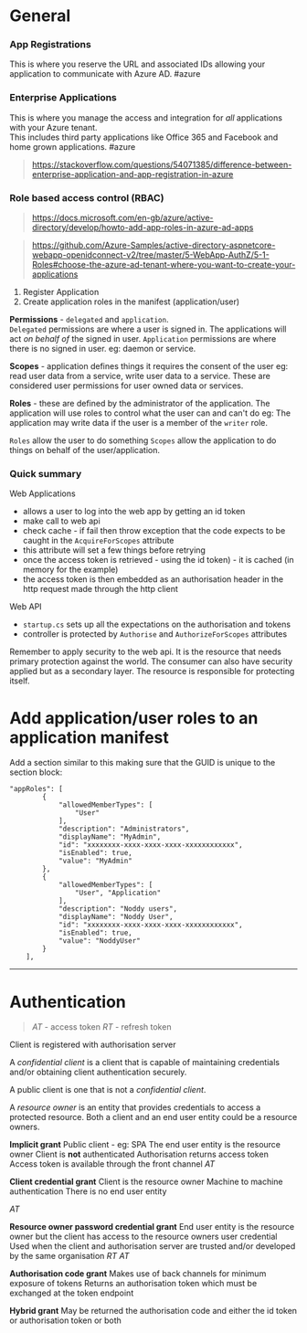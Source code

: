 # General

### App Registrations
This is where you reserve the URL and associated IDs allowing your application to communicate with Azure AD.
#azure

### Enterprise Applications
This is where you manage the access and integration for *all* applications with your Azure tenant.  
This includes third party applications like Office 365 and Facebook and home grown applications.
#azure

> https://stackoverflow.com/questions/54071385/difference-between-enterprise-application-and-app-registration-in-azure

### Role based access control (RBAC)

> https://docs.microsoft.com/en-gb/azure/active-directory/develop/howto-add-app-roles-in-azure-ad-apps

> https://github.com/Azure-Samples/active-directory-aspnetcore-webapp-openidconnect-v2/tree/master/5-WebApp-AuthZ/5-1-Roles#choose-the-azure-ad-tenant-where-you-want-to-create-your-applications

1. Register Application
2. Create application roles in the manifest (application/user)

**Permissions** - `delegated` and `application`.  
`Delegated` permissions are where a user is signed in.  The applications will act *on behalf of* the signed in user.
`Application` permissions are where there is no signed in user.  eg: daemon or service.

**Scopes** - application defines things it requires the consent of the user eg: read user data from a service, write user data to a service.  These are considered user permissions for user owned data or services.

**Roles** - these are defined by the administrator of the application.  The application will use roles to control what the user can and can't do eg: The application may write data if the user is a member of the `writer` role.

`Roles` allow the user to do something
`Scopes` allow the application to do things on behalf of the user/application.

### Quick summary
Web Applications
- allows a user to log into the web app by getting an id token
- make call to web api
- check cache - if fail then throw exception that the code expects to be caught in the `AcquireForScopes` attribute
- this attribute will set a few things before retrying
- once the access token is retrieved - using the id token) - it is cached (in memory for the example)
- the access token is then embedded as an authorisation header in the http request made through the http client

Web API
- `startup.cs` sets up all the expectations on the authorisation and tokens
- controller is protected by `Authorise` and `AuthorizeForScopes` attributes

Remember to apply security to the web api.  It is the resource that needs primary protection against the world.  The consumer can also have security applied but as a secondary layer.  The resource is responsible for protecting itself.

# Add application/user roles to an application manifest

Add a section similar to this making sure that the GUID is unique to the section block:

```
"appRoles": [
		{
			"allowedMemberTypes": [
				"User"
			],
			"description": "Administrators",
			"displayName": "MyAdmin",
			"id": "xxxxxxxx-xxxx-xxxx-xxxx-xxxxxxxxxxxx",
			"isEnabled": true,
			"value": "MyAdmin"
		},
		{
			"allowedMemberTypes": [
				"User", "Application"
			],
			"description": "Noddy users",
			"displayName": "Noddy User",
			"id": "xxxxxxxx-xxxx-xxxx-xxxx-xxxxxxxxxxxx",
			"isEnabled": true,
			"value": "NoddyUser"
		}
	],
```

---

# Authentication

> *AT* - access token
> *RT* - refresh token

Client is registered with authorisation server

A *confidential client* is a client that is capable of maintaining credentials and/or obtaining client authentication securely.  

A public client is one that is not a *confidential client*.

A *resource owner* is an entity that provides credentials to access a protected resource.
Both a client and an end user entity could be a resource owners.


**Implicit grant**
Public client - eg: SPA
The end user entity is the resource owner
Client is **not** authenticated
Authorisation returns access token
Access token is available through the front channel
*AT* 

**Client credential grant**
Client is the resource owner
Machine to machine authentication
There is no end user entity

*AT*

**Resource owner password credential grant**
End user entity is the resource owner but the client has access to the resource owners user credential
Used when the client and authorisation server are trusted and/or developed by the same organisation
*RT* *AT*

**Authorisation code grant**
Makes use of back channels for minimum exposure of tokens
Returns an authorisation token which must be exchanged at the token endpoint

**Hybrid grant**
May be returned the authorisation code and either the id token or authorisation token or both